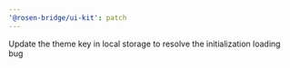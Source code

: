 ```yaml
---
'@rosen-bridge/ui-kit': patch
---
```


Update the theme key in local storage to resolve the initialization loading bug
